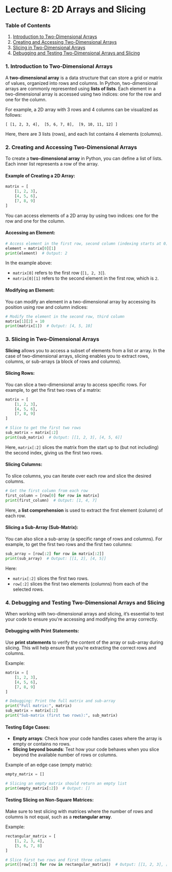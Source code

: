 # Lecture 8: 2D Arrays and Slicing

### **Table of Contents**

1. [Introduction to Two-Dimensional Arrays](#introduction-to-two-dimensional-arrays)
2. [Creating and Accessing Two-Dimensional Arrays](#creating-and-accessing-two-dimensional-arrays)
3. [Slicing in Two-Dimensional Arrays](#slicing-in-two-dimensional-arrays)
4. [Debugging and Testing Two-Dimensional Arrays and Slicing](#debugging-and-testing-two-dimensional-arrays-and-slicing)

### 1. **Introduction to Two-Dimensional Arrays**

A **two-dimensional array** is a data structure that can store a grid or matrix of values, organized into rows and columns. In Python, two-dimensional arrays are commonly represented using **lists of lists**. Each element in a two-dimensional array is accessed using two indices: one for the row and one for the column.

For example, a 2D array with 3 rows and 4 columns can be visualized as follows:

```
[ [1, 2, 3, 4],  [5, 6, 7, 8],  [9, 10, 11, 12] ]
```

Here, there are 3 lists (rows), and each list contains 4 elements (columns).

### 2. **Creating and Accessing Two-Dimensional Arrays**

To create a **two-dimensional array** in Python, you can define a list of lists. Each inner list represents a row of the array.

#### Example of Creating a 2D Array:
```python
matrix = [
    [1, 2, 3],
    [4, 5, 6],
    [7, 8, 9]
]
```

You can access elements of a 2D array by using two indices: one for the row and one for the column.

#### Accessing an Element:
```python
# Access element in the first row, second column (indexing starts at 0)
element = matrix[0][1]
print(element)  # Output: 2
```

In the example above:
- `matrix[0]` refers to the first row (`[1, 2, 3]`).
- `matrix[0][1]` refers to the second element in the first row, which is `2`.

#### Modifying an Element:
You can modify an element in a two-dimensional array by accessing its position using row and column indices:
```python
# Modify the element in the second row, third column
matrix[1][2] = 10
print(matrix[1])  # Output: [4, 5, 10]
```

### 3. **Slicing in Two-Dimensional Arrays**

**Slicing** allows you to access a subset of elements from a list or array. In the case of two-dimensional arrays, slicing enables you to extract rows, columns, or sub-arrays (a block of rows and columns).

#### Slicing Rows:
You can slice a two-dimensional array to access specific rows. For example, to get the first two rows of a matrix:
```python
matrix = [
    [1, 2, 3],
    [4, 5, 6],
    [7, 8, 9]
]

# Slice to get the first two rows
sub_matrix = matrix[:2]
print(sub_matrix)  # Output: [[1, 2, 3], [4, 5, 6]]
```

Here, `matrix[:2]` slices the matrix from the start up to (but not including) the second index, giving us the first two rows.

#### Slicing Columns:
To slice columns, you can iterate over each row and slice the desired columns.
```python
# Get the first column from each row
first_column = [row[0] for row in matrix]
print(first_column)  # Output: [1, 4, 7]
```

Here, a **list comprehension** is used to extract the first element (column) of each row.

#### Slicing a Sub-Array (Sub-Matrix):
You can also slice a sub-array (a specific range of rows and columns). For example, to get the first two rows and the first two columns:
```python
sub_array = [row[:2] for row in matrix[:2]]
print(sub_array)  # Output: [[1, 2], [4, 5]]
```

Here:
- `matrix[:2]` slices the first two rows.
- `row[:2]` slices the first two elements (columns) from each of the selected rows.

### 4. **Debugging and Testing Two-Dimensional Arrays and Slicing**

When working with two-dimensional arrays and slicing, it’s essential to test your code to ensure you're accessing and modifying the array correctly.

#### Debugging with Print Statements:
Use **print statements** to verify the content of the array or sub-array during slicing. This will help ensure that you’re extracting the correct rows and columns.

Example:
```python
matrix = [
    [1, 2, 3],
    [4, 5, 6],
    [7, 8, 9]
]

# Debugging: Print the full matrix and sub-array
print("Full matrix:", matrix)
sub_matrix = matrix[:2]
print("Sub-matrix (first two rows):", sub_matrix)
```

#### Testing Edge Cases:
- **Empty arrays**: Check how your code handles cases where the array is empty or contains no rows.
- **Slicing beyond bounds**: Test how your code behaves when you slice beyond the available number of rows or columns.

Example of an edge case (empty matrix):
```python
empty_matrix = []

# Slicing an empty matrix should return an empty list
print(empty_matrix[:2])  # Output: []
```

#### Testing Slicing on Non-Square Matrices:
Make sure to test slicing with matrices where the number of rows and columns is not equal, such as a **rectangular array**.

Example:
```python
rectangular_matrix = [
    [1, 2, 3, 4],
    [5, 6, 7, 8]
]

# Slice first two rows and first three columns
print([row[:3] for row in rectangular_matrix])  # Output: [[1, 2, 3], [5, 6, 7]]
```
